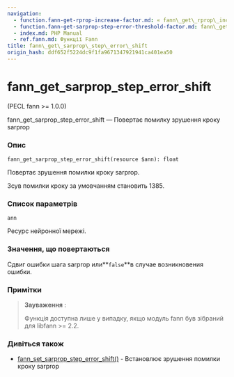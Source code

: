 ```yaml
---
navigation:
  - function.fann-get-rprop-increase-factor.md: « fann\_get\_rprop\_increase\_factor
  - function.fann-get-sarprop-step-error-threshold-factor.md: fann\_get\_sarprop\_step\_error\_threshold\_factor »
  - index.md: PHP Manual
  - ref.fann.md: Функції Fann
title: fann\_get\_sarprop\_step\_error\_shift
origin_hash: ddf652f5224dc9f1fa9671347921941ca401ea50
---
```

# fann\_get\_sarprop\_step\_error\_shift

(PECL fann >= 1.0.0)

fann\_get\_sarprop\_step\_error\_shift — Повертає помилку зрушення кроку sarprop

### Опис

```methodsynopsis
fann_get_sarprop_step_error_shift(resource $ann): float
```

Повертає зрушення помилки кроку sarprop.

Зсув помилки кроку за умовчанням становить 1385.

### Список параметрів

`ann`

Ресурс нейронної мережі.

### Значення, що повертаються

Сдвиг ошибки шага sarprop или\*\*`false`\*\*в случае возникновения ошибки.

### Примітки

> **Зауваження** :
> 
> Функція доступна лише у випадку, якщо модуль fann був зібраний для libfann >= 2.2.

### Дивіться також

-   [fann\_set\_sarprop\_step\_error\_shift()](function.fann-set-sarprop-step-error-shift.md) \- Встановлює зрушення помилки кроку sarprop
